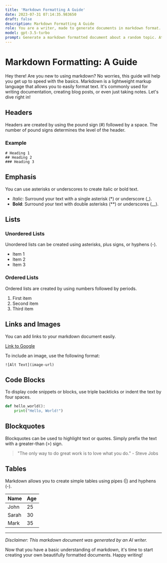 ```yaml
---
title: 'Markdown Formatting A Guide'
date: 2023-07-31 07:14:35.983650
draft: false
description: Markdown Formatting A Guide
role: You are a writer, made to generate documents in markdown format. It is very important that all of the documents you generate are in valid markdown format.
model: gpt-3.5-turbo
prompt: Generate a markdown formatted document about a random topic. At the bottom, include a disclaimer explaining that the document was generated by you. The first line of the document should be the title. Make sure that the entire document is in proper markdown format, using a mix of various tags to make the document visually appealing.
---
```


# Markdown Formatting: A Guide

Hey there! Are you new to using markdown? No worries, this guide will help you get up to speed with the basics. Markdown is a lightweight markup language that allows you to easily format text. It's commonly used for writing documentation, creating blog posts, or even just taking notes. Let's dive right in!

## Headers

Headers are created by using the pound sign (#) followed by a space. The number of pound signs determines the level of the header.

### Example

```
# Heading 1
## Heading 2
### Heading 3
```

## Emphasis

You can use asterisks or underscores to create italic or bold text.

- *Italic*: Surround your text with a single asterisk (*) or underscore (_).
- **Bold**: Surround your text with double asterisks (**) or underscores (__).

## Lists

### Unordered Lists

Unordered lists can be created using asterisks, plus signs, or hyphens (-).

- Item 1
- Item 2
- Item 3

### Ordered Lists

Ordered lists are created by using numbers followed by periods.

1. First item
2. Second item
3. Third item

## Links and Images

You can add links to your markdown document easily.

[Link to Google](https://www.google.com)

To include an image, use the following format:

```
![Alt Text](image-url)
```

## Code Blocks

To display code snippets or blocks, use triple backticks or indent the text by four spaces.

```python
def hello_world():
    print("Hello, World!")
```
    
## Blockquotes

Blockquotes can be used to highlight text or quotes. Simply prefix the text with a greater-than (>) sign.

> "The only way to do great work is to love what you do." - Steve Jobs

## Tables

Markdown allows you to create simple tables using pipes (|) and hyphens (-).

| Name  | Age |
|-------|-----|
| John  | 25  |
| Sarah | 30  |
| Mark  | 35  |

---

*Disclaimer: This markdown document was generated by an AI writer.*

Now that you have a basic understanding of markdown, it's time to start creating your own beautifully formatted documents. Happy writing!
